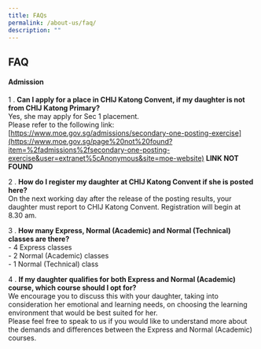 ```yaml
---
title: FAQs
permalink: /about-us/faq/
description: ""
---
```

## FAQ

#### Admission

1 \. **Can I apply for a place in CHIJ Katong Convent, if my daughter is not from CHIJ Katong Primary?**<br>
Yes, she may apply for Sec 1 placement.<br>
Please refer to the following link: [https://www.moe.gov.sg/admissions/secondary-one-posting-exercise](https://www.moe.gov.sg/page%20not%20found?item=%2fadmissions%2fsecondary-one-posting-exercise&user=extranet%5cAnonymous&site=moe-website) **LINK NOT FOUND**

2 \. **How do I register my daughter at CHIJ Katong Convent if she is posted here?**<br>
On the next working day after the release of the posting results, your daughter must report to CHIJ Katong Convent. Registration will begin at 8.30 am.

3 \. **How many Express, Normal (Academic) and Normal (Technical) classes are there?**<br>
\- 4 Express classes<br>
\- 2 Normal (Academic) classes<br>
\- 1 Normal (Technical) class

4 \. **If my daughter qualifies for both Express and Normal (Academic) course, which course should I opt for?**<br>
We encourage you to discuss this with your daughter, taking into consideration her emotional and learning needs, on choosing the learning environment that would be best suited for her.<br>
Please feel free to speak to us if you would like to understand more about the demands and differences between the Express and Normal (Academic) courses.